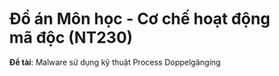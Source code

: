 # Đồ án Môn học - Cơ chế hoạt động mã độc (NT230)
**Đề tài**: Malware sử dụng kỹ thuật Process Doppelgänging
